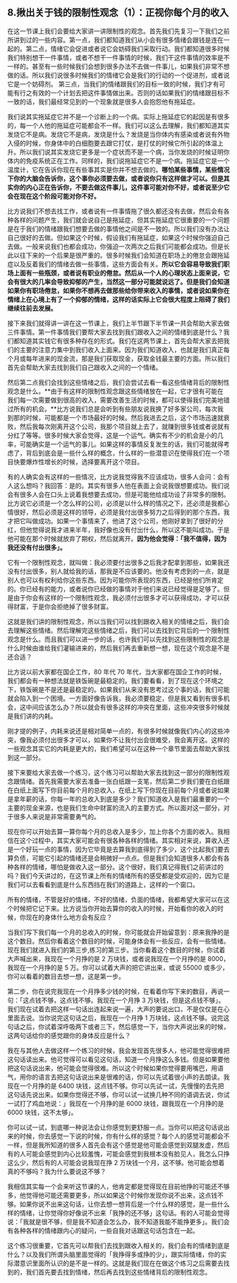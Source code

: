 ## 8.揪出关于钱的限制性观念（1）：正视你每个月的收入
在这一节课上我们会要给大家讲一讲限制性的观念。首先我们先复习一下我们之前所讲到过的一些内容。第一点，我们都知道我们从小会有很多情绪会跟钱是连在一起的。第二点，情绪它会促进或者说它会妨碍我们采取行动。我们都知道很多时候我们特别想干一件事情，或者不想干一件事情的时候，我们干这件事情的效率是不一样的。甚至有一些时候我们会想到很多办法不去做一件事儿，如果我们非常不想做的话。所以我们说很多时候我们的情绪它会是我们的行动的一个促进剂，或者说它是一个妨碍剂。 第三点，当我们的情绪跟我们的目标一致的时候，我们才有可能有行之有效的一个计划去把这件事情做出来。否则的话如果我们的情绪跟目标不一致的话，我们最经常见到的一个现象就是很多人会抱怨他有拖延症。


我们说其实拖延症它并不是一个诊断上的一个病。实际上拖延症它的起因是有很多的，每一个人他的拖延症可能都会不一样。我们可以这么去理解，我们都知道其实发烧它不是病。发烧它不是病，发烧是什么？发烧是当你体内有感染或者说有外物入侵的时候，你身体中的白细胞要去跟它打仗，是打仗的时候它所引起的体温上升。所以我们说其实发烧它更多是一个症状而不是一个病，当你发烧的时候证明你体内的免疫系统正在工作。同样的，我们说拖延症它不是一个病。拖延症它是一个温度计，它在告诉你现在有些事其实是你并不想去做的。**哪怕某些事情，某些情况下你的大脑会告诉你，这个事你必须要去做，或者说你只有这样做才可以。但是其实你的内心正在告诉你，不要去做这件事儿，这件事可能对你不好，或者说至少它会在现在这个阶段可能对你不好。**


比方说我们不想去找工作，或者说有一件事情拖了很久都还没有去做，然后会有各种各样的问题产生，我们就会说自己是拖延症，但其实拖延症它很重要的一个问题是在于我们的情绪跟我们想要去做的事情他之间是不一致的。所以我们没有办法让自己很好的去做。但如果这个时候，假设我们有拖延症，如果这个时候你强迫自己去做。一般来说我们也都会成功，你强迫一次两次之后我们可能都会成功。但是长此以往下来的一个后果是很严重的。很多时候我们会知道在职场上的倦怠会跟拖延症以及反着我们的情绪去做一些事情，这些方面会有关。**所以它会容易导致我们职场上面有一些瓶颈，或者说有职业的倦怠。然后从一个人的心理状态上面来说，它会有很大的几率会导致抑郁的产生，当然这一部分可能就说远了。但是我们会知道如果你有职场倦怠，如果你不想再去做那些给你带来收入的事情，或者说如果你在情绪上在心境上有了一个抑郁的情绪，这样的话实际上它会很大程度上阻碍了我们继续往前去发展。**


接下来我们就得讲一讲在这一节课上，我们上半节跟下半节课一共会帮助大家去做三件事情。第一件事情我们要帮大家去找到我们跟收入之间的情绪到底是什么？我们都知道其实钱它有很多种存在的形式。我们在这两节课上，首先会帮大家去把我们的主要的注意力集中到我们收入上面来。因为我们知道收入，也就是我们真正每个月或每年进来的现金流，那是我们获取现金，获取金钱最主要的方面。所以我们首先会帮助大家去找到我们自己跟收入之间的一个情绪。


然后第二点我们会找到这些情绪之后，我们会尝试去看一看这些情绪背后的限制性观念是什么。**由于有这样的限制性观念跟这些情绪放在一起，它才很有可能在我们每一次需要做到很高的收入，需要改善生活的时候，都可以使得我们完美地错过所有的机会。**比方说我们总是会听到有些朋友说我换了好多家公司，每次我到那的时候，可能都是一个市场最好的时候。然后我进去之后，这个市场迅速就衰败，然后我每次刚离开这个公司，我那个项目就上去了，就赚到很多钱或者说就有分红了等等。很多时候大家会觉得，这是一个运气。确实有不少的机会是小的几率，可能确实是一个运气的事儿。如果这样的事情反复发生的话，我们可能就得考虑了，背后到底会是一些什么样的概念，什么样的一些潜意识在使得我们在一个项目快要爆炸性增长的时候，选择要离开这个项目。


有的人确实会有这样的一些情况，比方说我觉得我不应该成功，很多人会问：会有人这么想吗？我回答：是的。其实有很多人他在表面上会说我很想要成功。我们说会有很多人会在口头上说着我想要去成功，但是可能他给成功设了非常多的限制。比方说它必须是一个怎么样的公司，必须是以什么样的情况之下，还必须是我都心情很好，然后必须是这样的领导，必须是我付出很多努力之后得到的那个东西，我才把它叫做成功。如果一个事情来了，他进了这个公司，他刚好拿到了很好的分红，但他觉得说我才进来半年，我好像也没有付出什么，所以这不能叫成功。于是他可能在那个时候就放弃了期权，然后就离开。**因为他会觉得：「我不值得，因为我还没有付出很多」。**


它有一个限制性观念，就叫做：我必须要付出很多之后我才配拿到那些，如果我还没有付出很多，别人就给我的话，那我是不应该要的。他没有考虑到的一点，就是别人也可以有权利给你这些东西。因为可能你所表现的东西，已经是他们所肯定的。你已经有的能力，或者说你已经做的事情对于他们来说已经觉得是足够了。但是由于你会有这样的一个限制性观念，我必须付出很多才可以获得成功，才可以获得财富，于是你会拒绝掉了很多财富。


这就是我们讲的限制性观念，所以当我们可以找到跟收入相关的情绪之后，我们会去理解这些情绪。然后理解完这些情绪之后，我们可以去找到它背后的一个限制性观念是什么。而且我们可以进一步的话，也许我们可以先找到这些限制性的观念是什么时候由谁给我们灌输进来的，然后我们再去重新想一想，现在这个观念是不是还合适？


比方说以前大家都在国企工作，80 年代 70 年代，当大家都在国企工作的时候，我们都会有一种想法就是铁饭碗是最稳定的。我们要看看，到了现在这个环境之下，铁饭碗是不是还是最稳定的。如果我们从来没有思考过这个事的话，我们可能就会陷入到一个困境。一方面好像告诉我，我必须要稳定，但是我又看到有很多机会，这中间应该怎么办？所以就会有很多这样的冲突在里面，这些冲突很多时候就是我们讲的内耗。


刚才提的例子，内耗来说还是相对简单一点的，有很多时候就像我们内心的这些冲突，像我必须付出很多才可以，如果你不让我付出会很难受，我会离开这。这样的一些观念其实它的内耗是更大的，我们希望可以在这种一个章节里面去帮助大家找到这一部分。


接下来要给大家去做一个练习，这个练习可以帮助大家去找到这一部分的限制性观念跟情绪。首先我需要大家去准备一张白纸跟一支笔，然后第二步我们要在白纸跟在白纸上面写下你目前每个月的总收入，在纸上写下你现在目前每个月或者说如果是拿年薪的话，你每一年的总收入到底是多少？我们知道收入是我们最重要的一个主要的现金来源，也是我们生命中财富的流入的主要方式。所以面对这一部分，对于很多人来说是非常需要勇气的。


现在你可以开始去算一算你每个月的总收入是多少，加上你各个方面的收入。我相信在这个过程中，其实大家可能会有很各种各样的情绪。其实相对来说，算收入还是一个好玩一点的事情，因为它毕竟是去算我到底得到了多少，这个比起我们要去算负债，可能它引起的情绪还是会稍微好一点点。但是我们会知道很多人都会有各种各样的情绪，哪怕是做收入这一部分。这个很好，我们真记得我们之前讲过的吗？我们今天讲过的，在这节课上所有的情绪所有的感受都是受欢迎的，因为它是我们可以去看看到底是什么东西挡在我们的道路上，这样的一个窗口。


所有的情绪，不管是好的情绪，不好的情绪，负面的情绪，我都希望大家可以在这个时候把它记下来。比方说当你开始去算你的收入的时候，开始看你的收入的时候，你现在的身体什么地方会有反应？


当我们写下我们每一个月的总收入的时候，你可能就会开始留意到：原来我挣的是这个数目。然后你看着这个数目的时候，可能身体会有一些反应，会有一些情绪。现在我们就进入我们的第三步,练习的第三步。当你看着这个数目的时候，你试着大声喊出来，我现在一个月挣的是 2 万块钱，或者说我现在一个月挣的是 8000，我现在一个月挣的是 5 万。你可以试着大声的把它讲出来，或说 55000 或多少，你可以看着的数目去想一想，这是第一步。 


第二步，你在说完我现在一个月挣多少钱的时候，在看着你写下来的数目，再说一句：「这点钱不够，这点钱不够。我现在一个月挣 3 万块钱，但是这点钱不够」。我们现在试着去把这样一句话出连起来说一遍，大声的要说出口，不是仅仅是在心里面去说。当你说完这句话之后，我现在一个月挣 1 万块钱，这点钱不够。说完这句话之后，你试着深呼吸两下或者三下，然后感觉一下，当你大声说出来的时候，这两句话给你的感觉跟你的身体反应是什么？


我在与其他人去做这样一个练习的时候，我会发现首先很多人，他可能觉得很难把这句话读出来。他可觉得可以看见这句话，知道一个月挣这么多钱。但是如果要他把这句话说出来，他可能会觉得很难。所以这个时候如果你觉得要用嘴巴，用语气，用你的语言去把这句话说出来是很难的话，你可以先试着很小声的去朗读。我现在一个月挣的是 6400 块钱，这点钱不够。你可以先试一试，先慢慢的去先把这句话先说出来。如果你觉得还不够，你可以试一试换几种不同的语调去说，你试一试打了鸡血地说：」我现在一个月挣的是 6000 块钱，跟我现在一个月挣的是 6000 块钱，这不太够」。


你可以试一试，到底哪一种说法会让你感觉到更舒服一点。当你可以把这句话说出来的时候，你去感觉一下说的时候，你有什么样的感觉？每个人的感觉可能都会不一样，但是我所知道的很多人首先会有这个感觉是他可能会感觉到双腿发虚，然后有的人可能会感觉到内心比较羞愧，可能会感觉到我根本没有脸见人，我怎么只挣这么少，然后有的人可能会说我现在挣 2 万块钱一个月，这不够。他可能会想着真的不够吗？我为什么要说这不够？


我相信其实每一个会来听这节课的人，他肯定都是觉得现在目前他挣的可能还不够多，他觉得他可能还需要更多，所以如果这个时候你发现你说不出来，这点钱不够。如果你说不出来这句话，让你去想一想背后是一个什么样的感觉，是一些什么样的情绪，让你觉得你好像说不出来「我挣的还不够」这句话。有的人可能会觉得说：「我就是很不够，但是我不知道会怎么办，我不知道我能不能挣更多」。我们会有各种各样的情绪跟内心的疑问，一些自我对话跟这句话包含在一起。


这个练习很重要，它首先可以帮我们去找到跟收入相关的，我们会有的情绪到底是什么？以及我们所谓头脑里面觉得的「我挣得多或挣的少」，跟实际情绪，你的实际潜意识里面所认识的是不是一样的。这就是我们现在在做这个练习之后需要去找到的，我们首先要去找到情绪，然后再去找到这些情绪背后的限制性观念。

